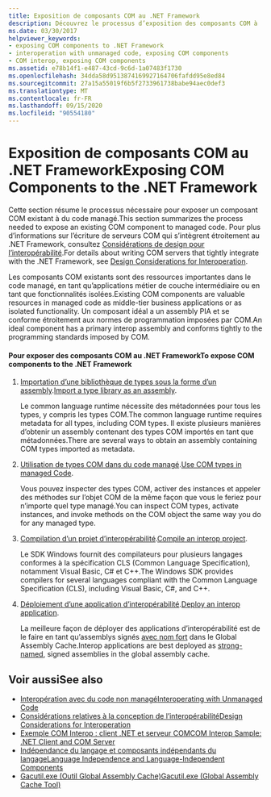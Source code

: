```yaml
---
title: Exposition de composants COM au .NET Framework
description: Découvrez le processus d’exposition des composants COM à .NET. Les composants COM sont utiles dans du code managé en tant qu’applications métier de couche intermédiaire ou fonctionnalités isolées.
ms.date: 03/30/2017
helpviewer_keywords:
- exposing COM components to .NET Framework
- interoperation with unmanaged code, exposing COM components
- COM interop, exposing COM components
ms.assetid: e78b14f1-e487-43cd-9c6d-1a07483f1730
ms.openlocfilehash: 34dda58d9513874169927164706fafdd95e8ed84
ms.sourcegitcommit: 27a15a55019f6b5f2733961738babe94aec0def3
ms.translationtype: MT
ms.contentlocale: fr-FR
ms.lasthandoff: 09/15/2020
ms.locfileid: "90554180"
---
```

# <a name="exposing-com-components-to-the-net-framework"></a><span data-ttu-id="708cf-104">Exposition de composants COM au .NET Framework</span><span class="sxs-lookup"><span data-stu-id="708cf-104">Exposing COM Components to the .NET Framework</span></span>
<span data-ttu-id="708cf-105">Cette section résume le processus nécessaire pour exposer un composant COM existant à du code managé.</span><span class="sxs-lookup"><span data-stu-id="708cf-105">This section summarizes the process needed to expose an existing COM component to managed code.</span></span> <span data-ttu-id="708cf-106">Pour plus d’informations sur l’écriture de serveurs COM qui s’intègrent étroitement au .NET Framework, consultez [Considérations de design pour l’interopérabilité](/previous-versions/dotnet/netframework-4.0/61aax4kh(v=vs.100)).</span><span class="sxs-lookup"><span data-stu-id="708cf-106">For details about writing COM servers that tightly integrate with the .NET Framework, see [Design Considerations for Interoperation](/previous-versions/dotnet/netframework-4.0/61aax4kh(v=vs.100)).</span></span>
  
 <span data-ttu-id="708cf-107">Les composants COM existants sont des ressources importantes dans le code managé, en tant qu’applications métier de couche intermédiaire ou en tant que fonctionnalités isolées.</span><span class="sxs-lookup"><span data-stu-id="708cf-107">Existing COM components are valuable resources in managed code as middle-tier business applications or as isolated functionality.</span></span> <span data-ttu-id="708cf-108">Un composant idéal a un assembly PIA et se conforme étroitement aux normes de programmation imposées par COM.</span><span class="sxs-lookup"><span data-stu-id="708cf-108">An ideal component has a primary interop assembly and conforms tightly to the programming standards imposed by COM.</span></span>  
  
#### <a name="to-expose-com-components-to-the-net-framework"></a><span data-ttu-id="708cf-109">Pour exposer des composants COM au .NET Framework</span><span class="sxs-lookup"><span data-stu-id="708cf-109">To expose COM components to the .NET Framework</span></span>  
  
1. <span data-ttu-id="708cf-110">[Importation d’une bibliothèque de types sous la forme d’un assembly](importing-a-type-library-as-an-assembly.md).</span><span class="sxs-lookup"><span data-stu-id="708cf-110">[Import a type library as an assembly](importing-a-type-library-as-an-assembly.md).</span></span>  
  
     <span data-ttu-id="708cf-111">Le common language runtime nécessite des métadonnées pour tous les types, y compris les types COM.</span><span class="sxs-lookup"><span data-stu-id="708cf-111">The common language runtime requires metadata for all types, including COM types.</span></span> <span data-ttu-id="708cf-112">Il existe plusieurs manières d’obtenir un assembly contenant des types COM importés en tant que métadonnées.</span><span class="sxs-lookup"><span data-stu-id="708cf-112">There are several ways to obtain an assembly containing COM types imported as metadata.</span></span>  
  
2. <span data-ttu-id="708cf-113">[Utilisation de types COM dans du code managé](/previous-versions/dotnet/netframework-4.0/3y76b69k(v=vs.100)).</span><span class="sxs-lookup"><span data-stu-id="708cf-113">[Use COM types in managed Code](/previous-versions/dotnet/netframework-4.0/3y76b69k(v=vs.100)).</span></span>  
  
     <span data-ttu-id="708cf-114">Vous pouvez inspecter des types COM, activer des instances et appeler des méthodes sur l’objet COM de la même façon que vous le feriez pour n’importe quel type managé.</span><span class="sxs-lookup"><span data-stu-id="708cf-114">You can inspect COM types, activate instances, and invoke methods on the COM object the same way you do for any managed type.</span></span>  
  
3. <span data-ttu-id="708cf-115">[Compilation d’un projet d’interopérabilité](compiling-an-interop-project.md).</span><span class="sxs-lookup"><span data-stu-id="708cf-115">[Compile an interop project](compiling-an-interop-project.md).</span></span>  
  
     <span data-ttu-id="708cf-116">Le SDK Windows fournit des compilateurs pour plusieurs langages conformes à la spécification CLS (Common Language Specification), notamment Visual Basic, C# et C++.</span><span class="sxs-lookup"><span data-stu-id="708cf-116">The Windows SDK provides compilers for several languages compliant with the Common Language Specification (CLS), including Visual Basic, C#, and C++.</span></span>  
  
4. <span data-ttu-id="708cf-117">[Déploiement d’une application d’interopérabilité](deploying-an-interop-application.md).</span><span class="sxs-lookup"><span data-stu-id="708cf-117">[Deploy an interop application](deploying-an-interop-application.md).</span></span>  
  
     <span data-ttu-id="708cf-118">La meilleure façon de déployer des applications d’interopérabilité est de le faire en tant qu’assemblys signés [avec nom fort](../../standard/assembly/strong-named.md) dans le Global Assembly Cache.</span><span class="sxs-lookup"><span data-stu-id="708cf-118">Interop applications are best deployed as [strong-named](../../standard/assembly/strong-named.md), signed assemblies in the global assembly cache.</span></span>  
  
## <a name="see-also"></a><span data-ttu-id="708cf-119">Voir aussi</span><span class="sxs-lookup"><span data-stu-id="708cf-119">See also</span></span>

- [<span data-ttu-id="708cf-120">Interopération avec du code non managé</span><span class="sxs-lookup"><span data-stu-id="708cf-120">Interoperating with Unmanaged Code</span></span>](index.md)
- <span data-ttu-id="708cf-121">[Considérations relatives à la conception de l’interopérabilité](/previous-versions/dotnet/netframework-4.0/61aax4kh(v=vs.100))</span><span class="sxs-lookup"><span data-stu-id="708cf-121">[Design Considerations for Interoperation](/previous-versions/dotnet/netframework-4.0/61aax4kh(v=vs.100))</span></span>
- [<span data-ttu-id="708cf-122">Exemple COM Interop : client .NET et serveur COM</span><span class="sxs-lookup"><span data-stu-id="708cf-122">COM Interop Sample: .NET Client and COM Server</span></span>](com-interop-sample-net-client-and-com-server.md)
- [<span data-ttu-id="708cf-123">Indépendance du langage et composants indépendants du langage</span><span class="sxs-lookup"><span data-stu-id="708cf-123">Language Independence and Language-Independent Components</span></span>](../../standard/language-independence-and-language-independent-components.md)
- [<span data-ttu-id="708cf-124">Gacutil.exe (Outil Global Assembly Cache)</span><span class="sxs-lookup"><span data-stu-id="708cf-124">Gacutil.exe (Global Assembly Cache Tool)</span></span>](../tools/gacutil-exe-gac-tool.md)
